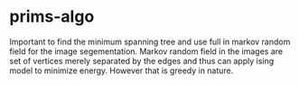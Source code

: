 # prims-algo

Important to find the minimum spanning tree and use full in markov random field for the image segementation. Markov random field in the images are set of vertices merely separated by the edges and thus can apply ising model to minimize energy. However that is greedy in nature.
